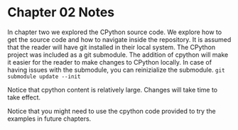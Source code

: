 # Chapter 02 Notes
In chapter two we explored the CPython source code.
We explore how to get the source code and how to navigate inside the repository.
It is assumed that the reader will have git installed in their local system.
The CPython project was included as a git submodule.
The addition of cpython will make it easier for the reader to make changes to CPython locally.
In case of having issues with the submodule, you can reinizialize the submodule.
`git submodule update --init`

Notice that cpython content is relatively large. Changes will take time to take effect.

Notice that you might need to use the cpython code provided to try the examples
in future chapters.
